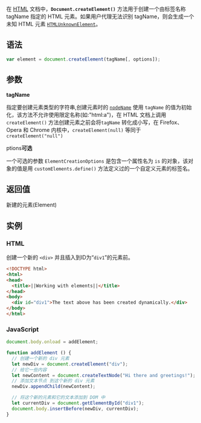 在 [HTML](https://developer.mozilla.org/zh-CN/docs/Web/HTML) 文档中，**`Document.createElement()`** 方法用于创建一个由标签名称 tagName 指定的 HTML 元素。如果用户代理无法识别 tagName，则会生成一个未知 HTML 元素 [`HTMLUnknownElement`](https://developer.mozilla.org/zh-CN/docs/Web/API/HTMLUnknownElement)。

## 语法

```javascript
var element = document.createElement(tagName[, options]);
```

## 参数

**tagName**

指定要创建元素类型的字符串,创建元素时的 [`nodeName`](https://developer.mozilla.org/zh-CN/docs/Web/API/Node/nodeName) 使用 `tagName` 的值为初始化，该方法不允许使用限定名称(如:"html:a")，在 HTML 文档上调用 `createElement()` 方法创建元素之前会将`tagName` 转化成小写，在 Firefox、Opera 和 Chrome 内核中，`createElement(null)` 等同于 `createElement("null")`

ptions**可选**

一个可选的参数 `ElementCreationOptions` 是包含一个属性名为 `is` 的对象，该对象的值是用 `customElements.define()` 方法定义过的一个自定义元素的标签名。

## 返回值

新建的元素(Element)

## 实例

### HTML

创建一个新的 `<div>` 并且插入到ID为“`div1`”的元素前。

```html
<!DOCTYPE html>
<html>
<head>
  <title>||Working with elements||</title>
</head>
<body>
  <div id="div1">The text above has been created dynamically.</div>
</body>
</html>
```

### JavaScript

```javascript
document.body.onload = addElement;

function addElement () {
  // 创建一个新的 div 元素
  let newDiv = document.createElement("div");
  // 给它一些内容
  let newContent = document.createTextNode("Hi there and greetings!");
  // 添加文本节点 到这个新的 div 元素
  newDiv.appendChild(newContent);

  // 将这个新的元素和它的文本添加到 DOM 中
  let currentDiv = document.getElementById("div1");
  document.body.insertBefore(newDiv, currentDiv);
}
```

